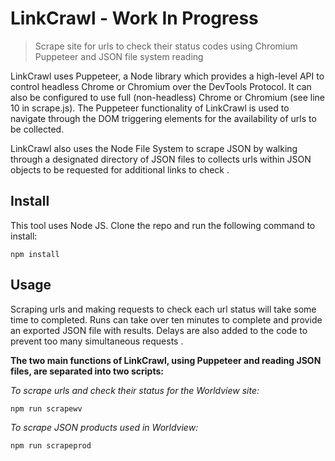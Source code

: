 
# LinkCrawl - Work In Progress

> Scrape site for urls to check their status codes using Chromium Puppeteer and JSON file system reading


LinkCrawl uses Puppeteer, a Node library which provides a high-level API to control headless Chrome or Chromium over the DevTools Protocol. It can also be configured to use full (non-headless) Chrome or Chromium (see line 10 in scrape.js). The Puppeteer functionality of LinkCrawl is used to navigate through the DOM triggering elements for the availability of urls to be collected.

LinkCrawl also uses the Node File System to scrape JSON by walking through a designated directory of JSON files to collects urls within JSON objects to be requested for additional links to check .


## Install

This tool uses Node JS. Clone the repo and run the following command to install:
```
npm install
```


## Usage

Scraping urls and making requests to check each url status will take some time to completed. Runs can take over ten minutes to complete and provide an exported JSON file with results. Delays are also added to the code to prevent too many simultaneous requests .  

**The two main functions of LinkCrawl, using Puppeteer and reading JSON files, are separated into two scripts:**

*To scrape urls and check their status for the Worldview site:*

```
npm run scrapewv
```

*To scrape JSON products used in Worldview:*

```
npm run scrapeprod
```
